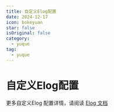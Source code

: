 ```yaml
---
title: 自定义Elog配置
date: 2024-12-17 
icon: bokeyuan
star: false
isOriginal: false
category:
  - yuque
tag:
  - yuque
---
```

# 自定义Elog配置
更多自定义Elog 配置详情，请阅读 [Elog 文档](https://elog.1874.cool/)

